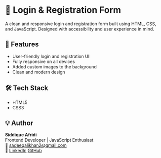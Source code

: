 # 🔐 Login & Registration Form

A clean and responsive login and registration form built using HTML, CSS, and JavaScript. Designed with accessibility and user experience in mind.

## 🚀 Features

-  User-friendly login and registration UI
-  Fully responsive on all devices
-  Added custom images to the background
-  Clean and modern design



## 🛠️ Tech Stack

- HTML5
- CSS3


## 💡 Author
**Siddique Afridi**  
Frontend Developer | JavaScript Enthusiast  
📧 sadeeqalikhan2@gmail.com  
🔗 [LinkedIn](linkedin.com/in/siddique-afridi-6369b0300) 
    [GitHub](https://github.com/coder-x7)

